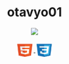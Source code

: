 <div align="center">

<h1>otavyo01</h1>

</div>




<div align="center">
  <a href="https://github.com/otavyo01">
  <img height="180em" src="https://github-readme-stats.vercel.app/api/top-langs/?username=otavyo01&layout=compact&langs_count=7&theme=dark"/>
</div>

<div style="display: inline_block" align="center"><br>

  <img align="center" alt="HTML" height="30" width="40" src="https://raw.githubusercontent.com/devicons/devicon/master/icons/html5/html5-original.svg">
  <img align="center" alt="CSS" height="30" width="40" src="https://raw.githubusercontent.com/devicons/devicon/master/icons/css3/css3-original.svg">

</div>
